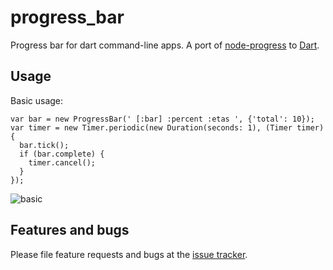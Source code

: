 # progress_bar

Progress bar for dart command-line apps. A port of [node-progress][nodeprogress] to [Dart][darthome].

## Usage

Basic usage:

    var bar = new ProgressBar(' [:bar] :percent :etas ', {'total': 10});
    var timer = new Timer.periodic(new Duration(seconds: 1), (Timer timer) {
      bar.tick();
      if (bar.complete) {
        timer.cancel();
      }
    });

![basic](https://raw.github.com/jarontai/progress_bar/master/example/progress_bar_basic.gif)

## Features and bugs

Please file feature requests and bugs at the [issue tracker][tracker].

[tracker]: https://github.com/jarontai/progress_bar/issues
[nodeprogress]: https://github.com/tj/node-progress
[darthome]: https://www.dartlang.org/